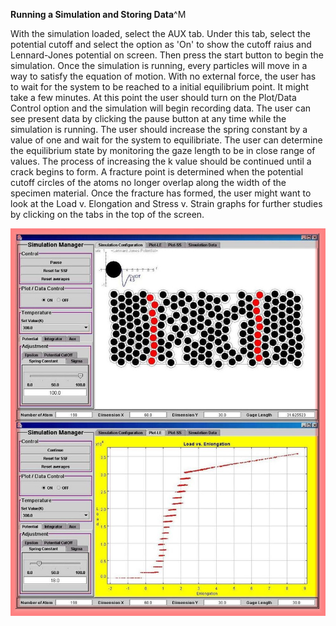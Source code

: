 

**Running a Simulation and Storing Data**^M

With the simulation loaded, select the AUX tab.  Under this tab, select the potential cutoff and select the option as 'On' to show the cutoff raius and Lennard-Jones potential on screen.  Then press the start button to begin the simulation.  Once the simulation is running, every particles will move in a way to satisfy the equation of motion.  With no external force, the user has to wait for the system to be reached to a initial equilibrium point. It might take a few minutes. At this point the user should turn on the Plot/Data Control option and the simulation will begin recording data. The user can see present data by clicking the pause button at any time while the simulation is running.  The user should increase the spring constant by a value of one and wait for the system to equilibriate. The user can determine the equilibrium state by monitoring the gaze length to be in close range of values. The process of increasing the k value should be continued until a crack begins to form. A fracture point is determined when the potential cutoff circles of the atoms no longer overlap along the width of the specimen material. Once the fracture has formed, the user might want to look at the Load v. Elongation and Stress v. Strain graphs for further studies by clicking on the tabs in the top of the screen.


![](<./Material ex1 1.jpg>)


